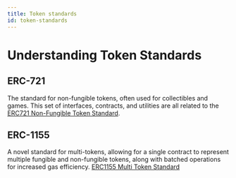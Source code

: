 ```yaml
---
title: Token standards
id: token-standards
---
```


# Understanding Token Standards 

## ERC-721

The standard for non-fungible tokens, often used for collectibles and games.
This set of interfaces, contracts, and utilities are all related to the [ERC721 Non-Fungible Token Standard](https://eips.ethereum.org/EIPS/eip-721).

## ERC-1155

A novel standard for multi-tokens, allowing for a single contract to represent multiple fungible and non-fungible tokens, along with batched operations for increased gas efficiency. [ERC1155 Multi Token Standard](https://eips.ethereum.org/EIPS/eip-1155)

